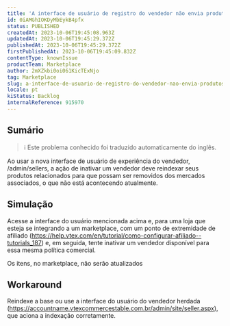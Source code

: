 ```yaml
---
title: 'A interface de usuário de registro do vendedor não envia produtos para reindexação ao inativar um vendedor'
id: 0iAMGhIOKDyMbEykB4pfx
status: PUBLISHED
createdAt: 2023-10-06T19:45:08.963Z
updatedAt: 2023-10-06T19:45:29.372Z
publishedAt: 2023-10-06T19:45:29.372Z
firstPublishedAt: 2023-10-06T19:45:09.832Z
contentType: knownIssue
productTeam: Marketplace
author: 2mXZkbi0oi061KicTExNjo
tag: Marketplace
slug: a-interface-de-usuario-de-registro-do-vendedor-nao-envia-produtos-para-reindexacao-ao-inativar-um-vendedor
locale: pt
kiStatus: Backlog
internalReference: 915970
---
```


## Sumário

>ℹ️ Este problema conhecido foi traduzido automaticamente do inglês.


Ao usar a nova interface de usuário de experiência do vendedor, /admin/sellers, a ação de inativar um vendedor deve reindexar seus produtos relacionados para que possam ser removidos dos mercados associados, o que não está acontecendo atualmente.

## Simulação


Acesse a interface do usuário mencionada acima e, para uma loja que esteja se integrando a um marketplace, com um ponto de extremidade de afiliado (https://help.vtex.com/en/tutorial/como-configurar-afiliado--tutorials_187) e, em seguida, tente inativar um vendedor disponível para essa mesma política comercial.

Os itens, no marketplace, não serão atualizados

## Workaround


Reindexe a base ou use a interface do usuário do vendedor herdada (https://accountname.vtexcommercestable.com.br/admin/site/seller.aspx), que aciona a indexação corretamente.






